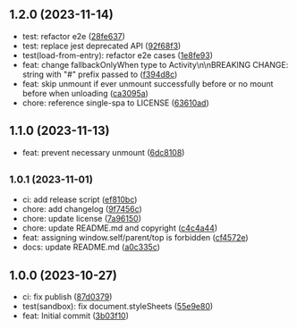 ## 1.2.0 (2023-11-14)

-   test: refactor e2e ([28fe637](https://github.com/HaploidJS/haploid/commit/28fe637))
-   test: replace jest deprecated API ([92f68f3](https://github.com/HaploidJS/haploid/commit/92f68f3))
-   test(load-from-entry): refactor e2e cases ([1e8fe93](https://github.com/HaploidJS/haploid/commit/1e8fe93))
-   feat: change fallbackOnlyWhen type to Activity\n\nBREAKING CHANGE: string with "#" prefix passed to ([f394d8c](https://github.com/HaploidJS/haploid/commit/f394d8c))
-   feat: skip unmount if ever unmount successfully before or no mount before when unloading ([ca3095a](https://github.com/HaploidJS/haploid/commit/ca3095a))
-   chore: reference single-spa to LICENSE ([63610ad](https://github.com/HaploidJS/haploid/commit/63610ad))

## 1.1.0 (2023-11-13)

-   feat: prevent necessary unmount ([6dc8108](https://github.com/HaploidJS/haploid/commit/6dc8108))

## <small>1.0.1 (2023-11-01)</small>

-   ci: add release script ([ef810bc](https://github.com/HaploidJS/haploid/commit/ef810bc))
-   chore: add changelog ([9f7456c](https://github.com/HaploidJS/haploid/commit/9f7456c))
-   chore: update license ([7a96150](https://github.com/HaploidJS/haploid/commit/7a96150))
-   chore: update README.md and copyright ([c4c4a44](https://github.com/HaploidJS/haploid/commit/c4c4a44))
-   feat: assigning window.self/parent/top is forbidden ([cf4572e](https://github.com/HaploidJS/haploid/commit/cf4572e))
-   docs: update README.md ([a0c335c](https://github.com/HaploidJS/haploid/commit/a0c335c))

## 1.0.0 (2023-10-27)

-   ci: fix publish ([87d0379](https://github.com/HaploidJS/haploid/commit/87d0379))
-   test(sandbox): fix document.styleSheets ([55e9e80](https://github.com/HaploidJS/haploid/commit/55e9e80))
-   feat: Initial commit ([3b03f10](https://github.com/HaploidJS/haploid/commit/3b03f10))
